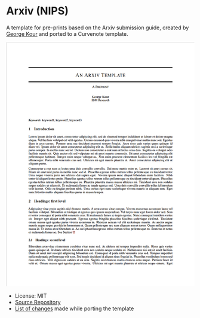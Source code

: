 # Arxiv (NIPS)

A template for pre-prints based on the Arxiv submission guide, created by [George Kour](https://github.com/kourgeorge) and ported to a Curvenote template.

![First Page of the Example Paper](thumbnail.png)

- License: MIT
- [Source Repository](https://github.com/kourgeorge/arxiv-style)
- [List of changes](PORT.md) made while porting the template
